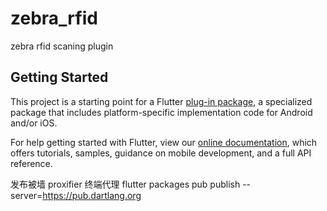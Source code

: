 # zebra_rfid

zebra rfid scaning plugin  

## Getting Started

This project is a starting point for a Flutter
[plug-in package](https://flutter.dev/developing-packages/),
a specialized package that includes platform-specific implementation code for
Android and/or iOS.

For help getting started with Flutter, view our
[online documentation](https://flutter.dev/docs), which offers tutorials,
samples, guidance on mobile development, and a full API reference.


发布被墙 
proxifier 终端代理
flutter packages pub publish --server=https://pub.dartlang.org